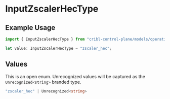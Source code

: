 # InputZscalerHecType

## Example Usage

```typescript
import { InputZscalerHecType } from "cribl-control-plane/models/operations";

let value: InputZscalerHecType = "zscaler_hec";
```

## Values

This is an open enum. Unrecognized values will be captured as the `Unrecognized<string>` branded type.

```typescript
"zscaler_hec" | Unrecognized<string>
```